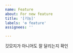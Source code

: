 ```yaml
---
name: Feature
about: For new feature
title: '[기능]'
labels: '⚙️ feature'
assignees: ''

---
```


깃모지가 아니어도 잘 달리는지 확인
